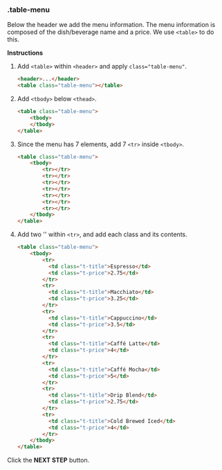 ### .table-menu
Below the header we add the menu information. The menu information is composed of the dish/beverage name and a price. We use  `<table>` to do this. 

**Instructions**
1. Add `<table>` within `<header>` and apply `class="table-menu"`.
    ```html
    <header>...</header>
    <table class="table-menu"></table>
    ```

1. Add `<tbody>` below `<thead>`.
    ```html
    <table class="table-menu">
        <tbody>
        </tbody>
    </table>
    ```

1. Since the menu has 7 elements, add 7 `<tr>` inside `<tbody>`.
    ```html
    <table class="table-menu">
        <tbody>
            <tr></tr>
            <tr></tr>
            <tr></tr>
            <tr></tr>
            <tr></tr>
            <tr></tr>
            <tr></tr>
        </tbody>
    </table>
    ```

1. Add two '<td>' within `<tr>`, and add each class and its contents.
    ```html
    <table class="table-menu">
        <tbody>
            <tr>
              <td class="t-title">Espresso</td>
              <td class="t-price">2.75</td>
            </tr>
            <tr>
              <td class="t-title">Macchiato</td>
              <td class="t-price">3.25</td>
            </tr>
            <tr>
              <td class="t-title">Cappuccino</td>
              <td class="t-price">3.5</td>
            </tr>
            <tr>
              <td class="t-title">Caffé Latte</td>
              <td class="t-price">4</td>
            </tr>
            <tr>
              <td class="t-title">Caffé Mocha</td>
              <td class="t-price">5</td>
            </tr>
            <tr>
              <td class="t-title">Drip Blend</td>
              <td class="t-price">2.75</td>
            </tr>
            <tr>
              <td class="t-title">Cold Brewed Iced</td>
              <td class="t-price">4</td>
            </tr>
        </tbody>
    </table>
    ```

Click the **NEXT STEP** button.